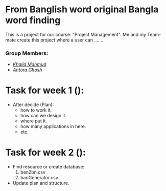 # From Banglish word original Bangla word finding

This is a project for our course: "Project Management". Me and my Team-mate create this project where a user can …….

### Group Members:
- *_[Khalid Mahmud](https://github.com/skhalidmahmud)_*
- *_[Antora Ghosh](https://github.com/antoraghosh)_*

# Task for week 1 ():

  - After decide (Plan):
    - how to work it.
    - how can we design it.
    - where put it.
    - how many applications in here.
    - etc.

# Task for week 2 ():

  - Find resource or create database:
    1. ben2bn.csv
    2. banGenerator.csv
  - Update plan and structure.
